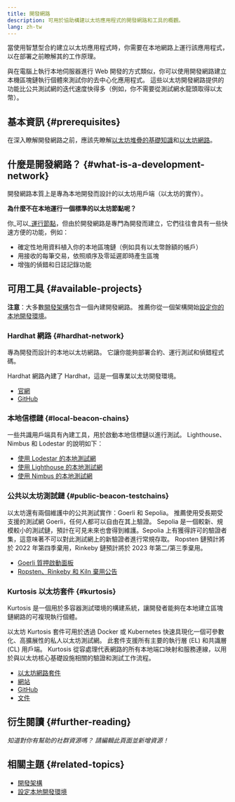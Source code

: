 ```yaml
---
title: 開發網路
description: 可用於協助構建以太坊應用程式的開發網路和工具的概觀。
lang: zh-tw
---
```


當使用智慧型合約建立以太坊應用程式時，你需要在本地網路上運行該應用程式，以在部署之前瞭解其的工作原理。

與在電腦上執行本地伺服器進行 Web 開發的方式類似，你可以使用開發網路建立本機區塊鏈執行個體來測試你的去中心化應用程式。 這些以太坊開發網路提供的功能比公共測試網的迭代速度快得多（例如，你不需要從測試網水龍頭取得以太幣）。

## 基本資訊 {#prerequisites}

在深入瞭解開發網路之前，應該先瞭解[以太坊堆疊的基礎知識](/developers/docs/ethereum-stack/)和[以太坊網路](/developers/docs/networks/)。

## 什麼是開發網路？ {#what-is-a-development-network}

開發網路本質上是專為本地開發而設計的以太坊用戶端（以太坊的實作）。

**為什麼不在本地運行一個標準的以太坊節點呢？**

你_可以_[運行節點](/developers/docs/nodes-and-clients/#running-your-own-node)，但由於開發網路是專門為開發而建立，它們往往會具有一些快速方便的功能，例如：

- 確定性地用資料植入你的本地區塊鏈（例如具有以太幣餘額的帳戶）
- 用接收的每筆交易，依照順序及零延遲即時產生區塊
- 增強的偵錯和日誌記錄功能

## 可用工具 {#available-projects}

**注意**：大多數[開發架構](/developers/docs/frameworks/)包含一個內建開發網路。 推薦你從一個架構開始[設定你的本地開發環境](/developers/local-environment/)。

### Hardhat 網路 {#hardhat-network}

專為開發而設計的本地以太坊網路。 它讓你能夠部署合約、運行測試和偵錯程式碼。

Hardhat 網路內建了 Hardhat，這是一個專業以太坊開發環境。

- [官網](https://hardhat.org/)
- [GitHub](https://github.com/nomiclabs/hardhat)

### 本地信標鏈 {#local-beacon-chains}

一些共識用戶端具有內建工具，用於啟動本地信標鏈以進行測試。 Lighthouse、Nimbus 和 Lodestar 的說明如下：

- [使用 Lodestar 的本地測試網](https://chainsafe.github.io/lodestar/usage/local/)
- [使用 Lighthouse 的本地測試網](https://lighthouse-book.sigmaprime.io/setup.html#local-testnets)
- [使用 Nimbus 的本地測試網](https://github.com/status-im/nimbus-eth1/blob/master/fluffy/docs/local_testnet.md)

### 公共以太坊測試鏈 {#public-beacon-testchains}

以太坊還有兩個維護中的公共測試實作​​：Goerli 和 Sepolia。 推薦使用受長期受支援的測試網 Goerli，任何人都可以自由在其上驗證。 Sepolia 是一個較新、規模較小的測試鏈，預計在可見未來也會得到維護。Sepolia 上有獲得許可的驗證者集，這意味著不可以對此測試網上的新驗證者進行常規存取。 Ropsten 鏈預計將於 2022 年第四季棄用，Rinkeby 鏈預計將於 2023 年第二/第三季棄用。

- [Goerli 質押啟動面板](https://goerli.launchpad.ethereum.org/)
- [Ropsten、Rinkeby 和 Kiln 棄用公告](https://blog.ethereum.org/2022/06/21/testnet-deprecation)

### Kurtosis 以太坊套件 {#kurtosis}

Kurtosis 是一個用於多容器測試環境的構建系統，讓開發者能夠在本地建立區塊鏈網路的可複現執行個體。

以太坊 Kurtosis 套件可用於透過 Docker 或 Kubernetes 快速具現化一個可參數化、高擴展性的私人以太坊測試網。 此套件支援所有主要的執行層 (EL) 和共識層 (CL) 用戶端。 Kurtosis 從容處理代表網路的所有本地端口映射和服務連線，以用於與以太坊核心基礎設施相關的驗證和測試工作流程。

- [以太坊網路套件](https://github.com/ethpandaops/ethereum-package)
- [網站](https://www.kurtosis.com/)
- [GitHub](https://github.com/kurtosis-tech/kurtosis)
- [文件](https://docs.kurtosis.com/)

## 衍生閱讀 {#further-reading}

_知道對你有幫助的社群資源嗎？ 請編輯此頁面並新增資源！_

## 相關主題 {#related-topics}

- [開發架構](/developers/docs/frameworks/)
- [設定本地開發環境](/developers/local-environment/)
